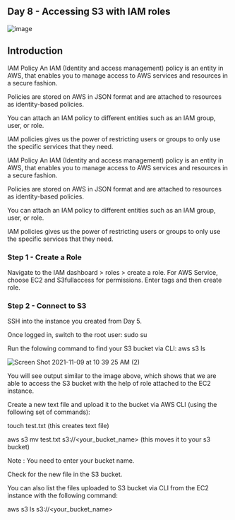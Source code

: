 ## Day 8 - Accessing S3 with IAM roles
![image](https://user-images.githubusercontent.com/82836111/140813045-7f925c4f-894b-4898-ba8b-9450cb1f5d15.png)


## Introduction

IAM Policy
An IAM (Identity and access management)  policy is an entity in AWS, that enables you to manage access to AWS services and resources in a secure fashion.

Policies are stored on AWS in JSON format and are attached to resources as identity-based policies.

You can attach an IAM policy to different entities such as an IAM group, user, or role.

IAM policies gives us the power of restricting users or groups to only use the specific services that they need.

IAM Policy
An IAM (Identity and access management) policy is an entity in AWS, that enables you to manage access to AWS services and resources in a secure fashion.

Policies are stored on AWS in JSON format and are attached to resources as identity-based policies.

You can attach an IAM policy to different entities such as an IAM group, user, or role.

IAM policies gives us the power of restricting users or groups to only use the specific services that they need.


### Step 1 - Create a Role

Navigate to the IAM dashboard > roles > create a role.
For AWS Service, choose EC2 and S3fullaccess for permissions.
Enter tags and then create role.

### Step 2 - Connect to S3

SSH into the instance you created from Day 5.

Once logged in, switch to the root user: sudo su

Run the folowing command to find your S3 bucket via CLI: aws s3 ls

![Screen Shot 2021-11-09 at 10 39 25 AM (2)](https://user-images.githubusercontent.com/82836111/140955514-8101c548-f5de-4b2f-97fe-7c2c5cb95d4b.png)

You will see output similar to the image above, which shows that we are able to access the S3 bucket with the help of role attached to the EC2 instance.

Create a new text file and upload it to the bucket via AWS CLI (using the following set of commands):

touch test.txt (this creates text file)

aws s3 mv test.txt s3://<your_bucket_name> (this moves it to your s3 bucket)

Note : You need to enter your bucket name.

Check for the new file in the S3 bucket.

You can also list the files uploaded to S3 bucket via CLI from the EC2 instance with the following command:

aws s3 ls s3://<your_bucket_name>








